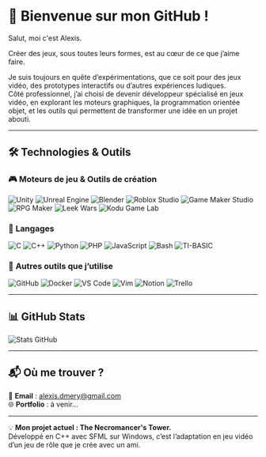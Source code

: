 # 👾 Bienvenue sur mon GitHub !

Salut, moi c'est Alexis.  

Créer des jeux, sous toutes leurs formes, est au cœur de ce que j’aime faire.  

Je suis toujours en quête d’expérimentations, que ce soit pour des jeux vidéo, des prototypes interactifs ou d’autres expériences ludiques.  
Côté professionnel, j’ai choisi de devenir développeur spécialisé en jeux vidéo, en explorant les moteurs graphiques, la programmation orientée objet, et les outils qui permettent de transformer une idée en un projet abouti.

---

## 🛠️ Technologies & Outils  

### 🎮 **Moteurs de jeu & Outils de création**  
![Unity](https://img.shields.io/badge/Unity-100000?style=for-the-badge&logo=unity&logoColor=white)
![Unreal Engine](https://img.shields.io/badge/Unreal%20Engine-0E1128?style=for-the-badge&logo=unrealengine&logoColor=white)
![Blender](https://img.shields.io/badge/Blender-F5792A?style=for-the-badge&logo=blender&logoColor=white)
![Roblox Studio](https://img.shields.io/badge/Roblox%20Studio-000000?style=for-the-badge&logo=roblox&logoColor=white)
![Game Maker Studio](https://img.shields.io/badge/Game%20Maker%20Studio-68B587?style=for-the-badge)
![RPG Maker](https://img.shields.io/badge/RPG%20Maker-red?style=for-the-badge)
![Leek Wars](https://img.shields.io/badge/Leek%20Wars-008000?style=for-the-badge)
![Kodu Game Lab](https://img.shields.io/badge/Kodu%20Game%20Lab-00A4C7?style=for-the-badge)

### 🔹 **Langages**  
![C](https://img.shields.io/badge/C-A8B9CC?style=for-the-badge&logo=c&logoColor=white)
![C++](https://img.shields.io/badge/C%2B%2B-00599C?style=for-the-badge&logo=c%2B%2B&logoColor=white)
![Python](https://img.shields.io/badge/Python-3776AB?style=for-the-badge&logo=python&logoColor=white)
![PHP](https://img.shields.io/badge/PHP-777BB4?style=for-the-badge&logo=php&logoColor=white)
![JavaScript](https://img.shields.io/badge/JavaScript-F7DF1E?style=for-the-badge&logo=javascript&logoColor=black)
![Bash](https://img.shields.io/badge/Bash-4EAA25?style=for-the-badge&logo=gnubash&logoColor=white)
![TI-BASIC](https://img.shields.io/badge/TI--BASIC-000000?style=for-the-badge)

### 🚀 **Autres outils que j’utilise**  
![GitHub](https://img.shields.io/badge/GitHub-181717?style=for-the-badge&logo=github&logoColor=white)
![Docker](https://img.shields.io/badge/Docker-2496ED?style=for-the-badge&logo=docker&logoColor=white)
![VS Code](https://img.shields.io/badge/VS%20Code-007ACC?style=for-the-badge&logo=visualstudiocode&logoColor=white)
![Vim](https://img.shields.io/badge/Vim-019733?style=for-the-badge&logo=vim&logoColor=white)
![Notion](https://img.shields.io/badge/Notion-000000?style=for-the-badge&logo=notion&logoColor=white)
![Trello](https://img.shields.io/badge/Trello-0052CC?style=for-the-badge&logo=trello&logoColor=white)

---

## 📊 GitHub Stats  

![Stats GitHub](https://github-readme-stats.vercel.app/api?username=Kiores23&show_icons=true&theme=radical)

---

## 📬 Où me trouver ?  
📧 **Email** : alexis.dmery@gmail.com   
🌐 **Portfolio** : à venir...  

---

💡 **Mon projet actuel : The Necromancer's Tower.**  
Développé en C++ avec SFML sur Windows, c’est l’adaptation en jeu vidéo d’un jeu de rôle que je crée avec un ami.
